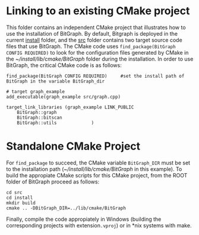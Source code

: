 # Linking to an existing CMake project

This folder contains an independent CMake project that illustrates how to use the installation of BitGraph. By default, Bitgraph is deployed in the current [install](https://github.com/psanse/BitGraph/tree/master/install) folder, and the [src](https://github.com/psanse/BitGraph/tree/master/install/src) folder contains two target source code files that use BitGraph. The CMake code uses `find_package(BitGraph CONFIG REQUIRED)` to look for the  configuration files generated by CMake in the *~/install/lib/cmake/BitGraph* folder during the installation. In order to use BitGraph, the critical CMake code is as follows:

```plaintext
find_package(BitGraph CONFIG REQUIRED)     #set the install path of BitGraph in the variable BitGraph_dir

# target graph_example
add_executable(graph_example src/graph.cpp)

target_link_libraries (graph_example LINK_PUBLIC 
    BitGraph::graph
    BitGraph::bitscan
    BitGraph::utils				)

```
# Standalone CMake Project
For `find_package` to succeed, the CMake variable `BitGraph_DIR` must be set to the installation path (*~/install/lib/cmake/BitGraph* in this example). To build the appropiate CMake scripts for this CMake project, from the ROOT folder of BitGraph proceed as follows: 

```plaintext
cd src
cd install
mkdir build
cmake .. -DBitGraph_DIR=../lib/cmake/BitGraph

```
Finally, compile the code appropiately in Windows (building the corresponding projects with extension`.vproj`) or in *nix systems with make.

